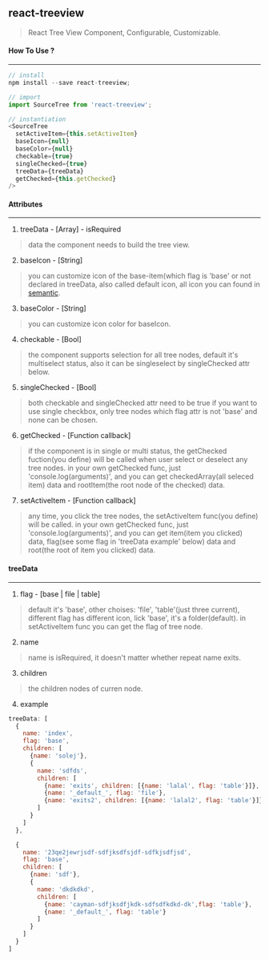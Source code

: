 ## react-treeview
>React Tree View Component, Configurable, Customizable.

#### How To Use ?
_________________

```js
// install
npm install --save react-treeview;

// import
import SourceTree from 'react-treeview';

// instantiation
<SourceTree
  setActiveItem={this.setActiveItem}
  baseIcon={null}
  baseColor={null}
  checkable={true}
  singleChecked={true}
  treeData={treeData}
  getChecked={this.getChecked}
/>

```

#### Attributes
________________

1. treeData - [Array] - isRequired
> data the component needs to build the tree view.

2. baseIcon - [String]
> you can customize icon of the base-item(which flag is 'base' or not declared in treeData, also called default icon, all icon you can found in [semantic](https://react.semantic-ui.com/elements/icon).

3. baseColor - [String]
> you can customize icon color for baseIcon.

4. checkable - [Bool]
> the component supports selection for  all tree nodes, default it's multiselect status, also it can be singleselect by singleChecked attr below.

5. singleChecked - [Bool]
> both checkable and singleChecked attr need to be true if you want to use single checkbox, only tree nodes which flag attr is not 'base' and none can be chosen.

6. getChecked - [Function callback]
> if the component is in single or multi status, the getChecked fuction(you define) will be called when user select or deselect any tree nodes. in your own getChecked func,
just 'console.log(arguments)', and you can get checkedArray(all seleced item) data and rootItem(the root node of the checked) data.

7. setActiveItem - [Function callback]
> any time, you click the tree nodes, the setActiveItem func(you define) will be called. in your own getChecked func,
just 'console.log(arguments)', and you can get item(item you clicked) data, flag(see some flag in 'treeData example' below) data and root(the root of item you clicked) data.

#### treeData
_____________________
1. flag - [base | file | table]
> default it's 'base', other choises: 'file', 'table'(just three current), different flag has different icon, lick 'base', it's  a folder(default).
in setActiveItem func you can get the flag of tree node.

2. name
> name is isRequired, it doesn't matter whether repeat name exits.

3. children
> the children nodes of curren node.

4. example
```js
treeData: [
  {
    name: 'index',
    flag: 'base',
    children: [
      {name: 'solej'},
      {
        name: 'sdfds',
        children: [
          {name: 'exits', children: [{name: 'lalal', flag: 'table'}]},
          {name: '_default_', flag: 'file'},
          {name: 'exits2', children: [{name: 'lalal2', flag: 'table'}]},
        ]
      }
    ]
  },

  {
    name: '23qe2jewrjsdf-sdfjksdfsjdf-sdfkjsdfjsd',
    flag: 'base',
    children: [
      {name: 'sdf'},
      {
        name: 'dkdkdkd',
        children: [
          {name: 'cayman-sdfjksdfjkdk-sdfsdfkdkd-dk',flag: 'table'},
          {name: '_default_', flag: 'table'}
        ]
      }
    ]
  }
]
```
